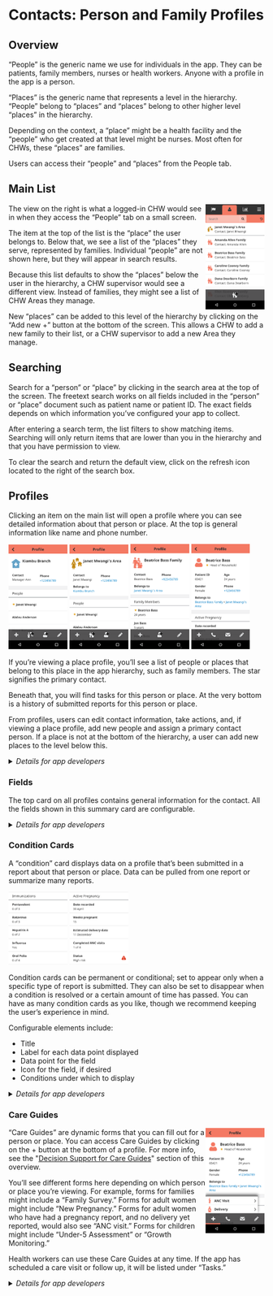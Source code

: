 # Contacts: Person and Family Profiles
<!-- TODO Refine screenshots, and add desktop view. -->

## Overview

“People” is the generic name we use for individuals in the app. They can be patients, family members, nurses or health workers. Anyone with a profile in the app is a person.

“Places” is the generic name that represents a level in the hierarchy. “People” belong to “places” and “places” belong to other higher level “places” in the hierarchy.

Depending on the context, a “place” might be a health facility and the “people” who get created at that level might be nurses. Most often for CHWs, these “places” are families. 

Users can access their “people” and “places” from the People tab. 

## Main List

<img src="images/contacts-main-list.png" width="23%" align="right" />

The view on the right is what a logged-in CHW would see in when they access the “People” tab on a small screen. 

The item at the top of the list is the “place” the user belongs to. Below that, we see a list of the “places” they serve, represented by families. Individual “people” are not shown here, but they will appear in search results. 

Because this list defaults to show the “places” below the user in the hierarchy, a CHW supervisor would see a different view. Instead of families, they might see a list of CHW Areas they manage. 

New “places” can be added to this level of the hierarchy by clicking on the “Add new +” button at the bottom of the screen. This allows a CHW to add a new family to their list, or a CHW supervisor to add a new Area they manage. 


## Searching

Search for a “person” or “place” by clicking in the search area at the top of the screen. The freetext search works on all fields included in the “person” or “place” document such as patient name or patient ID. The exact fields depends on which information you’ve configured your app to collect.

After entering a search term, the list filters to show matching items. Searching will only return items that are lower than you in the hierarchy and that you have permission to view. 

To clear the search and return the default view, click on the refresh icon located to the right of the search box.

## Profiles

Clicking an item on the main list will open a profile where you can see detailed information about that person or place. At the top is general information like name and phone number.

<img src="images/contacts-profile-1.png" width="23%" />
<img src="images/contacts-profile-2.png" width="23%" />
<img src="images/contacts-profile-3.png" width="23%" />
<img src="images/contacts-profile-4.png" width="23%" />

If you’re viewing a place profile, you’ll see a list of people or places that belong to this place in the app hierarchy, such as family members. The star signifies the primary contact.

Beneath that, you will find tasks for this person or place. At the very bottom is a history of submitted reports for this person or place.

From profiles, users can edit contact information, take actions, and, if viewing a place profile, add new people and assign a primary contact person. If a place is not at the bottom of the hierarchy, a user can add new places to the level below this.

<details>
  <summary><em>Details for app developers</em></summary>

> **Configuring Contact Profiles**
> 
> A contact's profile page is defined by the [Fields](), [Cards](), and [Context]().
> 
> To update the Contact profiles for an app, changes must be compiled into `app-settings`, then uploaded.
> 
> Eg `medic-conf --local compile-app-settings backup-app-settings upload-app-settings`
</details>


### Fields
The top card on all profiles contains general information for the contact. All the fields shown in this summary card are configurable.

<details>
  <summary><em>Details for app developers</em></summary>

> **Configuring Contact Summary**
> 
> Each field that can be shown on a contact's profile is defined as an object in the `fields` array of `contact-summary.templated.js`. The properties for each object determine how and when the field is shown.
> 
> <!-- If you change this table, update the duplicate descriptions in ### Cards -->
> | property | type | description | required |
> |---|---|---|---|
> | `label` | `string` | A translation key which is shown with the field. | yes |
> | `icon` | `string` | The name of the icon to display beside this field, as defined through the Configuration > Icons page. | no |
> | `value` | `string` | The value shown for the field. | yes |
> | `filter` | `string` | The display filter to apply to the value, eg: `{ value: '2005-10-09', filter: 'age' }` will render as "11 years". Common filters are: `age`, `phone`, `weeksPregnant`, `relativeDate`, `relativeDay`, `fullDate`, `simpleDate`, `simpleDateTime`, `lineage`, `resourceIcon`, `translate`. For the complete list of filters, and more details on what each does, check out the code in [`medic/webapp/src/js/filters` dir](https://github.com/medic/medic/tree/master/webapp/src/js/filters). | no |
> | `width` | `integer` | The horizontal space for the field. Common values are 12 for full width, 6 for half width, or 3 for quarter width. Default 12. | no |
> | `translate` | `boolean` | Whether or not to translate the `value`. Defaults to false. | no |
> | `context` | `object` | When `translate: true` and `value` uses [translation variables](https://angular-translate.github.io/docs/#/guide/06_variable-replacement), this value should provide the translation variables. | no |
> | `appliesIf` | `function()` or `boolean` | Return true if the field should be shown. | no |
> | `appliesToType` | `string[]` | Filters the contacts for which `appliesIf` will be evaluated. For example, `['person']` or `['clinic', 'health_center']`. | no |
> 
> See [How to configure profile pages]() for an example. 
</details>

### Condition Cards

A “condition” card displays data on a profile that’s been submitted in a report about that person or place. Data can be pulled from one report or summarize many reports.

<img src="images/contacts-condition-card-1.png" width="23%" />
<img src="images/contacts-condition-card-2.png" width="23%" />

Condition cards can be permanent or conditional; set to appear only when a specific type of report is submitted. They can also be set to disappear when a condition is resolved or a certain amount of time has passed. You can have as many condition cards as you like, though we recommend keeping the user’s experience in mind.

Configurable elements include: 
- Title 
- Label for each data point displayed
- Data point for the field 
- Icon for the field, if desired
- Conditions under which to display

<details>
  <summary><em>Details for app developers</em></summary>

> **Configuring Condition Cards**
> 
> Each condition card is defined as a card object in the `cards` array of `contact-summary.templated.js`. The properties for each object determine how and when the card and its fields are shown.
> 
> <!-- If you change the field data in this table, update the duplicate descriptions in ### Fields -->
> | property | type | description | required |
> |---|---|---|--|
> | `label` | `translation key` | Label on top of card. | yes |
> | `appliesToType` | `string[]` | A filter, so `appliesIf` is called only if the contact's type matches one or more of the elements. For example, `['person']`. Please, note that `['report']` is also allowed to create a report card. But, you cannot use it in conjunction with a contact's type. | no |
> | `appliesIf` | `function()` or `boolean` | Return true if the field should be shown. | no |
> | `modifyContext` | `function(context)` | Used to modify or add data which is passed as input to forms filled from the contact page. | no |
> | `fields` | `Array[]` of [fields](#fields) | The content of the card. | yes |
> | `fields[n].appliesIf` | `boolean` or `function(report)` | Same as Fields.appliesIf above. | |
> | `fields[n].label` | `string` or `function(report)` | Label shown with the field. | yes |
> | `fields[n].icon` | `string` or `function(report)` | The name of the icon to display beside this field, as defined through the Configuration > Icons page. | no |
> | `fields[n].value` | `string` or `function(report)` | The value shown for the field. | yes |
> | `fields[n].filter` | `string` or `function(report)` | The display filter to apply to the value, eg: `{ value: '2005-10-09', filter: 'age' }` will render as "11 years". Common filters are: `age`, `phone`, `weeksPregnant`, `relativeDate`, `relativeDay`, `fullDate`, `simpleDate`, `simpleDateTime`, `lineage`, `resourceIcon`, `translate`. For the complete list of filters, and more details on what each does, check out the code in [`medic/webapp/src/js/filters` dir](https://github.com/medic/medic/tree/master/webapp/src/js/filters). | no |
> | `fields[n].width` | `integer` or `function(report)` | The horizontal space for the field. Common values are 12 for full width, 6 for half width, or 3 for quarter width. Default 12. | no |
> | `fields[n].translate` | `boolean` or `function(report)` | Whether or not to translate the `value`. Defaults to false. | no |
> | `fields[n].context` | `object` | When `translate: true` and `value` uses [translation variables](https://angular-translate.github.io/docs/#/guide/06_variable-replacement), this value should provide the translation variables. Only supports properties `count` and `total` on cards. | no |
> 
> See [How to configure profile pages]() for an example. 
</details>

### Care Guides <!-- todo: Resolve Care Guides vs Actions -->

<img src="images/contacts-care-guides.png" width="23%" align="right" />

“Care Guides” are dynamic forms that you can fill out for a person or place. You can access Care Guides by clicking on the + button at the bottom of a profile. For more info, see the "[Decision Support for Care Guides]()" section of this overview. 

You’ll see different forms here depending on which person or place you’re viewing. For example, forms for families might include a “Family Survey.” Forms for adult women might include “New Pregnancy.” Forms for adult women who have had a pregnancy report, and no delivery yet reported, would also see “ANC visit.” Forms for children might include “Under-5 Assessment” or “Growth Monitoring.”

Health workers can use these Care Guides at any time. If the app has scheduled a care visit or follow up, it will be listed under “Tasks.” 

<details>
  <summary><em>Details for app developers</em></summary>

> **Configuring Care Guides**
> 
> Each care guide accessible from a contact profile is defined as an [App Form](). Context information can be provided to forms via the `context` object of `contact-summary.templated.js`.
> 
> To show an App Form on a contact's profile, the form's `expression` field in its properties file must evaluate to true for that contact. The context infomation from the profile is accessible as the variable `summary`.
> 
> The context data is also available directly within the app forms' XForm calculations, as `instance('contact-summary')/context/${variable}`. For instance if `context.is_pregnant` is used in the contact summary, it can be accessed in an XForm field's calculation as `instance('contact-summary')/context/is_pregnant`. Note that these fields are not available when editing a previously completed form, or when accessing the form from outside of the profile page.
> 
> See [How to configure profile pages]() and [How to build app forms]() for examples and more information. 
</details>
